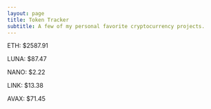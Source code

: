 ```yaml
---
layout: page
title: Token Tracker
subtitle: A few of my personal favorite cryptocurrency projects.
---
```


<!--BEGINCRYPTOINPUT-->
ETH: $2587.91

LUNA: $87.47

NANO: $2.22

LINK: $13.38

AVAX: $71.45

<!--ENDCRYPTOINPUT-->
